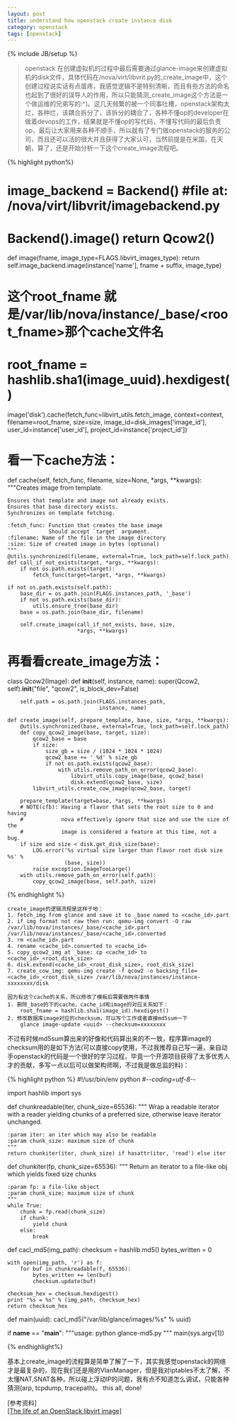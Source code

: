 ```yaml
---
layout: post
title: understand how openstack create instance disk
category: openstack
tags: [openstack]
---
```


{% include JB/setup %}

>openstack 在创建虚拟机的过程中最后需要通过glance-image来创建虚拟机的disk文件，具体代码在/nova/virt/libvrit.py的_create_image中，这个创建过程说实话有点蛋疼，我感觉逻辑不是特别清晰，而且有些方法的命名也起到了很好的误导人的作用，所以只能猜测_create_image这个方法是一个做运维的兄弟写的:^)。这几天频繁的被一个同事吐槽，openstack架构太烂，各种烂，该耦合拆分了，该拆分的耦合了，各种不懂op的developer在做着devops的工作，结果就是不懂op的写代码，不懂写代码的最后负责op，最后让大家用来各种不顺手，所以就有了专门做openstack的服务的公司，而且还可以活的很大并且获得了大家认可，当然前提是在米国，在天朝，算了，还是开始分析一下这个create_image流程吧。


{% highlight python%}
# image_backend = Backend() #file at: /nova/virt/libvrit/imagebackend.py
# Backend().image() return Qcow2()
def image(fname, image_type=FLAGS.libvirt_images_type):
    return self.image_backend.image(instance['name'], fname + suffix, image_type)

# 这个root_fname 就是/var/lib/nova/instance/_base/<root_fname>那个cache文件名
# root_fname = hashlib.sha1(image_uuid).hexdigest()
image('disk').cache(fetch_func=libvirt_utils.fetch_image,
                    context=context,
                    filename=root_fname,
                    size=size,
                    image_id=disk_images['image_id'],
                    user_id=instance['user_id'],
                    project_id=instance['project_id'])


# 看一下cache方法：
def cache(self, fetch_func, filename, size=None, *args, **kwargs):
    """Creates image from template.

    Ensures that template and image not already exists.
    Ensures that base directory exists.
    Synchronizes on template fetching.

    :fetch_func: Function that creates the base image
                 Should accept `target` argument.
    :filename: Name of the file in the image directory
    :size: Size of created image in bytes (optional)
    """
    @utils.synchronized(filename, external=True, lock_path=self.lock_path)
    def call_if_not_exists(target, *args, **kwargs):
        if not os.path.exists(target):
            fetch_func(target=target, *args, **kwargs)

    if not os.path.exists(self.path):
        base_dir = os.path.join(FLAGS.instances_path, '_base')
        if not os.path.exists(base_dir):
            utils.ensure_tree(base_dir)
        base = os.path.join(base_dir, filename)

        self.create_image(call_if_not_exists, base, size,
                          *args, **kwargs)


# 再看看create_image方法：
class Qcow2(Image):
    def __init__(self, instance, name):
        super(Qcow2, self).__init__("file", "qcow2", is_block_dev=False)

        self.path = os.path.join(FLAGS.instances_path,
                                 instance, name)

    def create_image(self, prepare_template, base, size, *args, **kwargs):
        @utils.synchronized(base, external=True, lock_path=self.lock_path)
        def copy_qcow2_image(base, target, size):
            qcow2_base = base
            if size:
                size_gb = size / (1024 * 1024 * 1024)
                qcow2_base += '_%d' % size_gb
                if not os.path.exists(qcow2_base):
                    with utils.remove_path_on_error(qcow2_base):
                        libvirt_utils.copy_image(base, qcow2_base)
                        disk.extend(qcow2_base, size)
            libvirt_utils.create_cow_image(qcow2_base, target)

        prepare_template(target=base, *args, **kwargs)
        # NOTE(cfb): Having a flavor that sets the root size to 0 and having
        #            nova effectively ignore that size and use the size of the
        #            image is considered a feature at this time, not a bug.
        if size and size < disk.get_disk_size(base):
            LOG.error('%s virtual size larger than flavor root disk size %s' %
                      (base, size))
            raise exception.ImageTooLarge()
        with utils.remove_path_on_error(self.path):
            copy_qcow2_image(base, self.path, size)

{% endhighlight %}

    create_image的逻辑流程是这样子地：
    1. fetch_img from glance and save it to _base named to <cache_id>.part
    2. if img format not raw then run: qemu-img convert -O raw /var/lib/nova/instances/_base/<cache_id>.part /var/lib/nova/instances/_base/<cache_id>.converted
    3. rm <cache_id>.part
    4. rename <cache_id>.converted to <cache_id>
    5. copy_qcow2_img at _base: cp <cache_id> to <cache_id>_<root_disk_size>
    6. disk.extend(<cache_id>_<root_disk_size>, root_disk_size)
    7. create_cow_img: qemu-img create -f qcow2 -o backing_file=<cache_id>_<root_disk_size> /var/lib/nova/instances/instance-xxxxxxxx/disk

    因为有这个cache的关系，所以修改了模板后需要做两件事情
    1. 删除_base的下的cache，cache_id和image的对应关系如下：
        root_fname = hashlib.sha1(image_id).hexdigest()
    2. 修改数据库image对应的checksum，可以写个工作或者直接md5sum一下
        glance image-update <uuid> --checksum=xxxxxxxx

不过有时候md5sum算出来的好像和代码算出来的不一致，程序算image的checksum用的是如下方法(可以直接copy使用，不过我推荐自己写一遍，亲自动手openstack的代码是一个很好的学习过程，毕竟一个开源项目获得了太多优秀人才的贡献，多写一点以后可以做架构师啊，不过我是做总监的料)：

{% highlight python %}
#!/usr/bin/env python
#-*-coding=utf-8-*-


import hashlib
import sys


def chunkreadable(iter, chunk_size=65536):
    """
    Wrap a readable iterator with a reader yielding chunks of
    a preferred size, otherwise leave iterator unchanged.

    :param iter: an iter which may also be readable
    :param chunk_size: maximum size of chunk
    """
    return chunkiter(iter, chunk_size) if hasattr(iter, 'read') else iter


def chunkiter(fp, chunk_size=65536):
    """
    Return an iterator to a file-like obj which yields fixed size chunks

    :param fp: a file-like object
    :param chunk_size: maximum size of chunk
    """
    while True:
        chunk = fp.read(chunk_size)
        if chunk:
            yield chunk
        else:
            break


def cacl_md5(img_path):
    checksum = hashlib.md5()
    bytes_written = 0

    with open(img_path, 'r') as f:
        for buf in chunkreadable(f, 65536):
            bytes_written += len(buf)
            checksum.update(buf)

    checksum_hex = checksum.hexdigest()
    print "%s = %s" % (img_path, checksum_hex)
    return checksum_hex


def main(uuid):
    cacl_md5("/var/lib/glance/images/%s" % uuid)


if __name__ == "__main__":
    """usage: python glance-md5.py <image-uuid>"""
    main(sys.argv[1])

{% endhighlight%}

基本上create_image的流程算是简单了解了一下，其实我感觉openstack的网络才是最复杂的，现在我们还是用的VlanManager，但是我对iptables不太了解，不太懂NAT,SNAT各种，所以碰上浮动IP的问题，我有点不知道怎么调试，只能各种猜测(arp, tcpdump, tracepath)。
this all, done!

\[参考资料\] <br/>
[\[The life of an OpenStack libvirt image\]](http://www.pixelbeat.org/docs/openstack_libvirt_images/)
